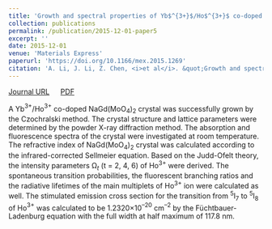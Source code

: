 ```yaml
---
title: 'Growth and spectral properties of Yb$^{3+}$/Ho$^{3+}$ co-doped NaGd(MoO$_4$)$_2$ crystal'
collection: publications
permalink: /publication/2015-12-01-paper5
excerpt: ''
date: 2015-12-01
venue: 'Materials Express'
paperurl: 'https://doi.org/10.1166/mex.2015.1269'
citation: 'A. Li, J. Li, Z. Chen, <i>et al</i>. &quot;Growth and spectral properties of Yb$^{3+}$/Ho$^{3+}$ co-doped NaGd(MoO$_4$)$_2$ crystal&quot; <i>Materials Express</i>, 2015, 5(6): 527–533.'
---
```

[Journal URL](https://doi.org/10.1166/mex.2015.1269) &emsp; [PDF]()

A Yb$^{3+}$/Ho$^{3+}$ co-doped NaGd(MoO$_4$)$_2$ crystal was successfully grown by the Czochralski method. The crystal structure and lattice parameters were determined by the powder X-ray diffraction method. The absorption and fluorescence spectra of the crystal were investigated at room temperature. The refractive index of NaGd(MoO$_4$)$_2$ crystal was calculated according to the infrared-corrected Sellmeier equation. Based on the Judd-Ofelt theory, the intensity parameters Ω$_t$ (t = 2, 4, 6) of Ho$^{3+}$ were derived. The spontaneous transition probabilities, the fluorescent branching ratios and the radiative lifetimes of the main multiplets of Ho$^{3+}$ ion were calculated as well. The stimulated emission cross section for the transition from $^5$I$_7$ to $^5$I$_8$ of Ho$^{3+}$ was calculated to be 1.2320×10$^{–20}$ cm$^{–2}$ by the Füchtbauer-Ladenburg equation with the full width at half maximum of 117.8 nm.